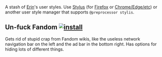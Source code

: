 A stash of [Erin](https://eritbh.me)'s user styles. Use [Stylus](https://add0n.com/stylus.html) (for [Firefox](https://addons.mozilla.org/en-GB/firefox/addon/styl-us/) or [Chrome/Edge/etc](https://chrome.google.com/webstore/detail/stylus/clngdbkpkpeebahjckkjfobafhncgmne)) or another user style manager that supports `@preprocessor stylis`.

## Un-fuck Fandom [![install](https://img.shields.io/badge/-install-blue)](https://github.com/eritbh/userstyles/raw/main/un-fuck-fandom.user.css)

Gets rid of stupid crap from Fandom wikis, like the useless network navigation bar on the left and the ad bar in the bottom right. Has options for hiding lots of different things.
